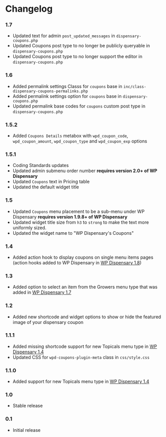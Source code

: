 # Changelog

### 1.7
* Updated text for admin `post_updated_messages` in `dispensary-coupons.php`
* Updated Coupons post type to no longer be publicly queryable in `dispensary-coupons.php`
* Updated Coupons post type to no longer support the editor in `dispensary-coupons.php`

### 1.6
* Added permalink settings Classs for `coupons` base in `inc/class-dispensary-coupons-permalinks.php`
* Added permalink settings option for `coupons` base in `dispensary-coupons.php`
* Updated permalink base codes for `coupons` custom post type in `dispensary-coupons.php`

### 1.5.2
* Added `Coupons Details` metabox with `wpd_coupon_code`, `wpd_coupon_amount`, `wpd_coupon_type` and `wpd_coupon_exp` options

### 1.5.1
* Coding Standards updates
* Updated admin submenu order number **requires version 2.0+ of WP Dispensary**
* Updated <td> `Coupons` text in Pricing table
* Updated the default widget title

### 1.5
* Updated `Coupons` menu placement to be a sub-menu under WP Dispensary **requires version 1.9.8+ of WP Dispensary**
* Updated widget title size from `h3` to `strong` to make the text more uniformly sized.
* Updated the widget name to "WP Dispensary's Coupons"

### 1.4
* Added action hook to display coupons on single menu items pages (action hooks added to WP Dispensary in [WP Dispensary 1.8](http://www.wpdispensary.com/wp-dispensary-version-1-8/))

### 1.3
* Added option to select an item from the Growers menu type that was added in [WP Dispensary 1.7](https://www.wpdispensary.com/wp-dispensary-version-1-7/)

### 1.2
* Added new shortcode and widget options to show or hide the featured image of your dispensary coupon

### 1.1.1
* Added missing shortcode support for new Topicals menu type in [WP Dispensary 1.4](https://www.wpdispensary.com/wp-dispensary-version-1-4/)
* Updated CSS for `wpd-coupons-plugin-meta` class in `css/style.css`

### 1.1.0
* Added support for new Topicals menu type in [WP Dispensary 1.4](https://www.wpdispensary.com/wp-dispensary-version-1-4/)

### 1.0
* Stable release

### 0.1
* Initial release
